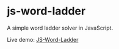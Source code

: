 js-word-ladder
==============

A simple word ladder solver in JavaScript.

Live demo: [JS-Word-Ladder](http://dev.isaacdontjelindell.com/js-word-ladder/)
